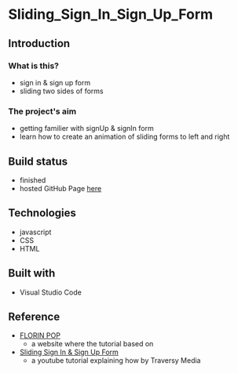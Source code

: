 # Sliding_Sign_In_Sign_Up_Form

## Introduction

### What is this?
- sign in & sign up form 
- sliding two sides of forms

### The project's aim

- getting familier with signUp & signIn form
- learn how to create an animation of sliding forms to left and right


## Build status
- finished
- hosted GitHub Page [here](https://github.com/Queenshiba/Sliding_Sign_In_Sign_Up_Form)

## Technologies
- javascript
- CSS
- HTML


## Built with 
- Visual Studio Code

## Reference

- [FLORIN POP](https://www.florin-pop.com/blog/2019/03/double-slider-sign-in-up-form/)
    - a website where the tutorial based on
- [Sliding Sign In & Sign Up Form](https://youtu.be/mUdo6w87rh4)
    - a youtube tutorial explaining how by Traversy Media
